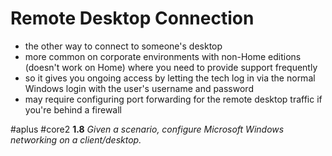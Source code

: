 # Remote Desktop Connection 

- the other way to connect to someone's desktop
- more common on corporate environments with non-Home editions (doesn't work on Home) where you need to provide support frequently
- so it gives you ongoing access by letting the tech log in via the normal Windows login with the user's username and password
- may require configuring port forwarding for the remote desktop traffic if you're behind a firewall

#aplus #core2 **1.8** *Given a scenario, configure Microsoft Windows networking on a client/desktop.*
